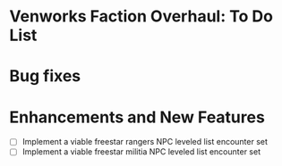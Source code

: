 # Venworks Faction Overhaul: To Do List

# Bug fixes


# Enhancements and New Features
- [ ] Implement a viable freestar rangers NPC leveled list encounter set
- [ ] Implement a viable freestar militia NPC leveled list encounter set
